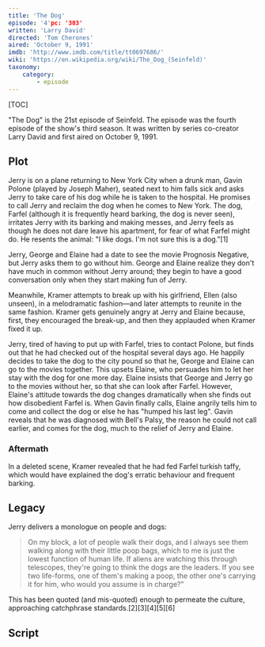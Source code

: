 ```yaml
---
title: 'The Dog'
episode: '4'pc: '303'
written: 'Larry David'
directed: 'Tom Cherones'
aired: 'October 9, 1991'
imdb: 'http://www.imdb.com/title/tt0697686/'
wiki: 'https://en.wikipedia.org/wiki/The_Dog_(Seinfeld)'
taxonomy:
    category:
        - episode
---
```


[TOC]

"The Dog" is the 21st episode of Seinfeld. The episode was the fourth episode of the show's third season. It was written by series co-creator Larry David and first aired on October 9, 1991.

## Plot

Jerry is on a plane returning to New York City when a drunk man, Gavin Polone (played by Joseph Maher), seated next to him falls sick and asks Jerry to take care of his dog while he is taken to the hospital. He promises to call Jerry and reclaim the dog when he comes to New York. The dog, Farfel (although it is frequently heard barking, the dog is never seen), irritates Jerry with its barking and making messes, and Jerry feels as though he does not dare leave his apartment, for fear of what Farfel might do. He resents the animal: "I like dogs. I'm not sure this is a dog."[1]

Jerry, George and Elaine had a date to see the movie Prognosis Negative, but Jerry asks them to go without him. George and Elaine realize they don't have much in common without Jerry around; they begin to have a good conversation only when they start making fun of Jerry.

Meanwhile, Kramer attempts to break up with his girlfriend, Ellen (also unseen), in a melodramatic fashion—and later attempts to reunite in the same fashion. Kramer gets genuinely angry at Jerry and Elaine because, first, they encouraged the break-up, and then they applauded when Kramer fixed it up.

Jerry, tired of having to put up with Farfel, tries to contact Polone, but finds out that he had checked out of the hospital several days ago. He happily decides to take the dog to the city pound so that he, George and Elaine can go to the movies together. This upsets Elaine, who persuades him to let her stay with the dog for one more day. Elaine insists that George and Jerry go to the movies without her, so that she can look after Farfel. However, Elaine's attitude towards the dog changes dramatically when she finds out how disobedient Farfel is. When Gavin finally calls, Elaine angrily tells him to come and collect the dog or else he has "humped his last leg". Gavin reveals that he was diagnosed with Bell's Palsy, the reason he could not call earlier, and comes for the dog, much to the relief of Jerry and Elaine.

### Aftermath

In a deleted scene, Kramer revealed that he had fed Farfel turkish taffy, which would have explained the dog's erratic behaviour and frequent barking.

## Legacy


Jerry delivers a monologue on people and dogs:

> On my block, a lot of people walk their dogs, and I always see them walking along with their little poop bags, which to me is just the lowest function of human life. If aliens are watching this through telescopes, they're going to think the dogs are the leaders. If you see two life-forms, one of them's making a poop, the other one's carrying it for him, who would you assume is in charge?"

This has been quoted (and mis-quoted) enough to permeate the culture, approaching catchphrase standards.[2][3][4][5][6]

## Script
